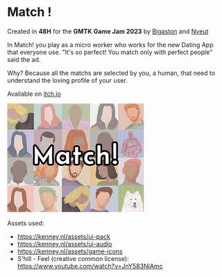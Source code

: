 # Match !
Created in **48H** for the **GMTK Game Jam 2023** by [Bigaston](https://bigaston.itch.io) and [Nyeut](https://nyeut.itch.io)

In Match! you play as a micro worker who works for the new Dating App that everyone use. "It's so perfect! You match only with perfect people" said the ad.

Why? Because all the matchs are selected by you, a human, that need to understand the loving profile of your user.

Available on [itch.io](https://bigaston.itch.io/match)

![Cover](./.github/Cover.png)

Assets used:
- https://kenney.nl/assets/ui-pack
- https://kenney.nl/assets/ui-audio
- https://kenney.nl/assets/game-icons
- S'hill - Feel (creative common license): https://www.youtube.com/watch?v=JnY583NIAmc
